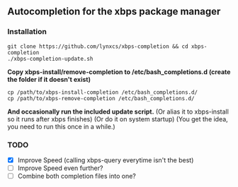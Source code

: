 Autocompletion for the xbps package manager
-----------------------

### Installation
```
git clone https://github.com/lynxcs/xbps-completion && cd xbps-completion
./xbps-completion-update.sh
```
**Copy xbps-install/remove-completion to /etc/bash_completions.d (create the folder if it doesn't exist)**
```
cp /path/to/xbps-install-completion /etc/bash_completions.d/
cp /path/to/xbps-remove-completion /etc/bash_completions.d/
```
**And occasionally run the included update script.**
(Or alias it to xbps-install so it runs after xbps finishes)
(Or do it on system startup)
(You get the idea, you need to run this once in a while.)
### TODO
- [x] Improve Speed (calling xbps-query everytime isn't the best)
- [ ] Improve Speed even further?
- [ ] Combine both completion files into one?
